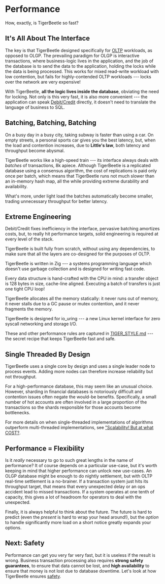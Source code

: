 # Performance

How, exactly, is TigerBeetle so fast?

## It's All About The Interface

The key is that TigerBeetle designed specifically for [OLTP](./oltp.md) workloads, as opposed to
OLGP. The prevailing paradigm for OLGP is interactive transactions, where business-logic lives in
the application, and the job of the database is to send the data to the application, holding the
locks while the data is being processed. This works for mixed read-write workload with low
contention, but fails for highly-contended OLTP workloads --- locks over the network are very
expensive!

With TigerBeetle, **all the logic lives inside the database**, obviating the need for locking. Not
only is this very fast, it is also more convenient --- the application can speak
[Debit/Credit](./debit-credit.md) directly, it doesn't need to translate the language of business to
SQL.

## Batching, Batching, Batching

On a busy day in a busy city, taking subway is faster than using a car. On empty streets, a personal
sports car gives you the best latency, but, when the load and contention increases, due to
**Little's law**, both latency and throughput become abysmal.

TigerBeetle works like a high-speed train --- its interface always deals with _batches_ of
transactions, 8k apiece. Although TigerBeetle is a replicated database using a consensus algorithm,
the cost of replications is paid only once per batch, which means that TigerBeetle runs not much
slower than an in-memory hash map, all the while providing extreme durability and availability.

What's more, under light load the batches automatically become smaller, trading unnecessary
throughput for better latency.

## Extreme Engineering

Debit/Credit fixes inefficiency in the interface, pervasive batching amortizes costs, but, to really
hit performance targets, solid engineering is required at every level of the stack.

TigerBeetle is built fully from scratch, without using any dependencies, to make sure that all the
layers are co-designed for the purposes of OLTP.

TigerBeetle is written in Zig --- a systems programming language which doesn't use garbage
collection and is designed for writing fast code.

Every data structure is hand-crafted with the CPU in mind: a transfer object is 128 bytes in size,
cache-line aligned. Executing a batch of transfers is just one tight CPU loop!

TigerBeetle allocates all the memory statically: it never runs out of memory, it never stalls due to
a GC pause or mutex contention, and it never fragments the memory.

TigerBeetle is designed for io_uring --- a new Linux kernel interface for zero syscall networking
and storage I/O.

These and other performance rules are captured in
[TIGER_STYLE.md](https://github.com/tigerbeetle/tigerbeetle/blob/main/docs/TIGER_STYLE.md) --- the
secret recipe that keeps TigerBeetle fast and safe.

## Single Threaded By Design

TigerBeetle uses a single core by design and uses a single leader node to process events. Adding
more nodes can therefore increase reliability but not throughput.

For a high-performance database, this may seem like an unusual choice. However, sharding in
financial databases is notoriously difficult and contention issues often negate the would-be
benefits. Specifically, a small number of hot accounts are often involved in a large proportion of
the transactions so the shards responsible for those accounts become bottlenecks.

For more details on when single-threaded implementations of algorithms outperform multi-threaded
implementations, see ["Scalability! But at what
COST?](https://www.usenix.org/system/files/conference/hotos15/hotos15-paper-mcsherry.pdf).

## Performance = Flexibility

Is it _really_ necessary to go to such great lengths in the name of performance? It of course
depends on a particular use-case, but it's worth keeping in mind that higher performance can unlock
new use-cases. An OLGP database might be enough to do nightly settlement, but with OLTP real-time
settlement is a no-brainer. If a transaction system just hits its throughput target, that means that
every unexpected delay or an ops accident lead to missed transactions. If a system operates at one
tenth of capacity, this gives a lot of headroom for operators to deal with the unexpected.

Finally, it is always helpful to think about the future. The future is hard to predict (even the
_present_ is hard to wrap your head around!), but the _option_ to handle significantly more load on
a short notice greatly expands your options.

## Next: Safety

Performance can get you very far very fast, but it is useless if the result is wrong. Business
transaction processing also requires **strong safety guarantees**, to ensure that data cannot be
lost, and **high availability** to ensure that money is not lost due to database downtime. Let's
look at how TigerBeetle ensures [safety](./safety.md).

